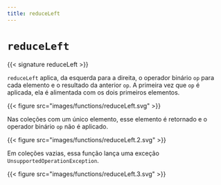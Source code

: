 ```yaml
---
title: reduceLeft
---
```


# `reduceLeft`

{{< signature reduceLeft >}}

`reduceLeft` aplica, da esquerda para a direita, o operador binário `op` para cada elemento e o resultado da anterior `op`.
A primeira vez que `op` é aplicada, ela é alimentada com os dois primeiros elementos.

{{< figure src="images/functions/reduceLeft.svg" >}}

Nas coleções com um único elemento, esse elemento é retornado e o operador binário `op` não é aplicado.

{{< figure src="images/functions/reduceLeft.2.svg" >}}

Em coleções vazias, essa função lança uma exceção `UnsupportedOperationException`.

{{< figure src="images/functions/reduceLeft.3.svg" >}}
